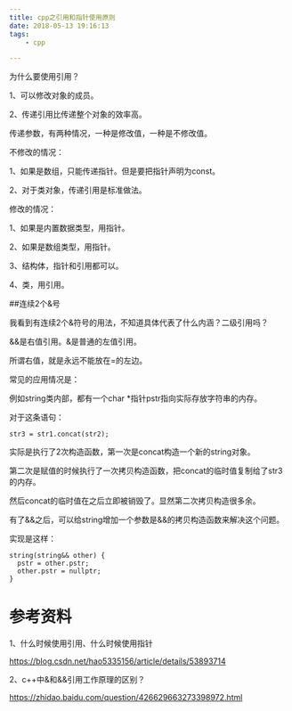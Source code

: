 ```yaml
---
title: cpp之引用和指针使用原则
date: 2018-05-13 19:16:13
tags:
	- cpp

---
```




为什么要使用引用？

1、可以修改对象的成员。

2、传递引用比传递整个对象的效率高。



传递参数，有两种情况，一种是修改值，一种是不修改值。



不修改的情况：

1、如果是数组，只能传递指针。但是要把指针声明为const。

2、对于类对象，传递引用是标准做法。



修改的情况：

1、如果是内置数据类型，用指针。

2、如果是数组类型，用指针。

3、结构体，指针和引用都可以。

4、类，用引用。



##连续2个&号

我看到有连续2个&符号的用法，不知道具体代表了什么内涵？二级引用吗？

&&是右值引用。&是普通的左值引用。

所谓右值，就是永远不能放在=的左边。

常见的应用情况是：

例如string类内部，都有一个char *指针pstr指向实际存放字符串的内存。

对于这条语句：

```
str3 = str1.concat(str2);
```

实际是执行了2次构造函数，第一次是concat构造一个新的string对象。

第二次是赋值的时候执行了一次拷贝构造函数，把concat的临时值复制给了str3的内存。

然后concat的临时值在之后立即被销毁了。显然第二次拷贝构造很多余。

有了&&之后，可以给string增加一个参数是&&的拷贝构造函数来解决这个问题。

实现是这样：

```
string(string&& other) {
  pstr = other.pstr;
  other.pstr = nullptr;
}
```



# 参考资料

1、什么时候使用引用、什么时候使用指针

https://blog.csdn.net/hao5335156/article/details/53893714

2、c++中&和&&引用工作原理的区别？

https://zhidao.baidu.com/question/426629663273398972.html